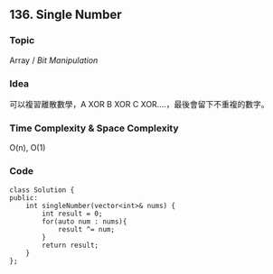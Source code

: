 ##  136. Single Number

### Topic
Array / *Bit Manipulation* 

### Idea
可以複習離散數學，A XOR B XOR C XOR....，最後會留下不重複的數字。

### Time Complexity & Space Complexity
O(n), O(1)

### Code
```
class Solution {
public:
    int singleNumber(vector<int>& nums) {
        int result = 0;
        for(auto num : nums){
            result ^= num;
        }
        return result;
    }
};
```
